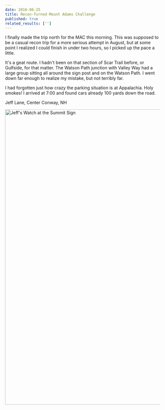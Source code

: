 ```yaml
---
date: 2016-06-25
title: Recon-Turned-Mount Adams Challenge
published: true
related_results: ['']
---
```


<p>I finally made the trip north for the MAC this morning. This was supposed to be a casual recon trip for a more serious attempt in August, but at some point I realized I could finish in under two hours, so I picked up the pace a little.</p>
<p>It's a geat route. I hadn't been on that section of Scar Trail before, or Gulfside, for that matter. The Watson Path junction with Valley Way had a large group sitting all around the sign post and on the Watson Path. I went down far enough to realize my mistake, but not terribly far.</p>
<p>I had forgotten just how crazy the parking situation is at Appalachia. Holy smokes! I arrived at 7:00 and found cars already 100 yards down the road.</p>
<p>Jeff Lane, Center Conway, NH</p>
<img src="/images/uploads/lane.jpg" alt="Jeff's Watch at the Summit Sign" width="1280" height="960" class="img-fluid">

